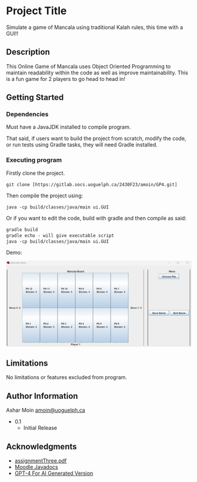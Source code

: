 # Project Title

Simulate a game of Mancala using traditional Kalah rules, this time with a GUI!!

## Description

This Online Game of Mancala uses Object Oriented Programming to maintain readability within the code as well as 
improve maintainability. This is a fun game for 2 players to go head to head in!

## Getting Started

### Dependencies

Must have a JavaJDK installed to compile program. 

That said, if users want to build the project from scratch, modify the code, or run tests using Gradle tasks, they will need Gradle installed.

### Executing program

Firstly clone the project.
```
git clone [https://gitlab.socs.uoguelph.ca/2430F23/amoin/GP4.git]
```
Then compile the project using:
```
java -cp build/classes/java/main ui.GUI
```
Or if you want to edit the code, build with gradle and then compile as said: 
```
gradle build
gradle echo - will give executable script
java -cp build/classes/java/main ui.GUI
```
Demo:

![Mancala Demo Video](./MancalaDemo.gif)

## Limitations

No limitations or features excluded from program.

## Author Information

Ashar Moin
amoin@uoguelph.ca

* 0.1
    * Initial Release

## Acknowledgments

* [assignmentThree.pdf](https://moodle.socs.uoguelph.ca/pluginfile.php/67802/mod_assign/introattachment/0/assignmentThree.pdf?forcedownload=1)
* [Moodle Javadocs](https://moodle.socs.uoguelph.ca/pluginfile.php/67801/mod_assign/intro/javadocs.zip)
* [GPT-4 For AI Generated Version](https://chat.openai.com/)



